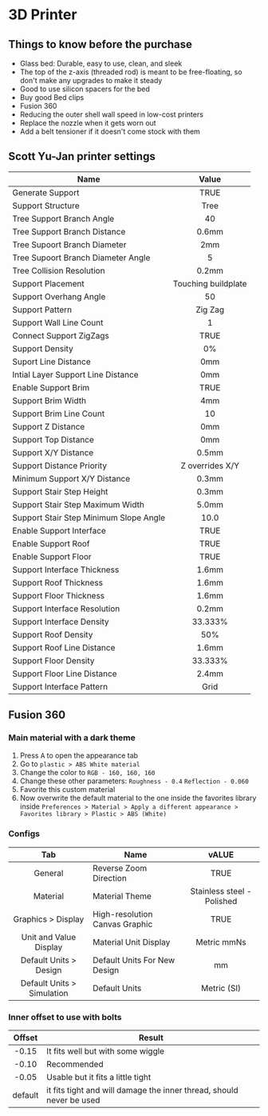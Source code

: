 # 3D Printer

## Things to know before the purchase

- Glass bed: Durable, easy to use, clean, and sleek
- The top of the z-axis (threaded rod) is meant to be free-floating, so don't make any upgrades to make it steady
- Good to use silicon spacers for the bed
- Buy good Bed clips
- Fusion 360
- Reducing the outer shell wall speed in low-cost printers
- Replace the nozzle when it gets worn out
- Add a belt tensioner if it doesn't come stock with them

## Scott Yu-Jan  printer settings

| Name                                   | Value               |
| -------------------------------------- | :-----------------: |
| Generate Support                       | TRUE                |
| Support Structure                      | Tree                |
| Tree Support Branch Angle              | 40                  |
| Tree Support Branch Distance           | 0.6mm               |
| Tree Supoort Branch Diameter           | 2mm                 |
| Tree Supoort Branch Diameter Angle     | 5                   |
| Tree Collision Resolution              | 0.2mm               |
| Support Placement                      | Touching buildplate |
| Support Overhang Angle                 | 50                  |
| Support Pattern                        | Zig Zag             |
| Support Wall Line Count                | 1                   |
| Connect Support ZigZags                | TRUE                |
| Support Density                        | 0%                  |
| Suport Line Distance                   | 0mm                 |
| Intial Layer Support Line Distance     | 0mm                 |
| Enable Support Brim                    | TRUE                |
| Support Brim Width                     | 4mm                 |
| Support Brim Line Count                | 10                  |
| Support Z Distance                     | 0mm                 |
| Support Top Distance                   | 0mm                 |
| Support X/Y Distance                   | 0.5mm               |
| Support Distance Priority              | Z overrides X/Y     |
| Minimum Support X/Y Distance           | 0.3mm               |
| Support Stair Step Height              | 0.3mm               |
| Support Stair Step Maximum Width       | 5.0mm               |
| Support Stair Step Minimum Slope Angle | 10.0                |
| Enable Support Interface               | TRUE                |
| Enable Support  Roof                   | TRUE                |
| Enable Support Floor                   | TRUE                |
| Support Interface Thickness            | 1.6mm               |
| Support Roof Thickness                 | 1.6mm               |
| Support Floor Thickness                | 1.6mm               |
| Support Interface Resolution           | 0.2mm               |
| Support Interface Density              | 33.333%             |
| Support Roof Density                   | 50%                 |
| Support Roof Line Distance             | 1.6mm               |
| Support Floor Density                  | 33.333%             |
| Support Floor Line Distance            | 2.4mm               |
| Support Interface Pattern              | Grid                |

## Fusion 360

### Main material with a dark theme

1. Press <kbd>A</kbd> to open the appearance tab
2. Go to `plastic > ABS White material`
3. Change the color to `RGB - 160, 160, 160`
4. Change these other parameters: `Roughness - 0.4` `Reflection - 0.060`
5. Favorite this custom material
6. Now overwrite the default material to the one inside the favorites library inside `Preferences > Material > Apply a different appearance > Favorites library > Plastic > ABS (White)`

### Configs

| Tab                        | Name                           | vALUE                      |
| :------------------------: | ------------------------------ | :------------------------: |
| General                    | Reverse Zoom Direction         | TRUE                       |
| Material                   | Material Theme                 | Stainless steel - Polished |
| Graphics > Display         | High-resolution Canvas Graphic | TRUE                       |
| Unit and Value Display     | Material Unit Display          | Metric mmNs                |
| Default Units > Design     | Default Units For New Design   | mm                         |
| Default Units > Simulation | Default Units                  | Metric (SI)                |

### Inner offset to use with bolts

| Offset  | Result                                                               |
| :-----: | -------------------------------------------------------------------- |
| \-0.15  | It fits well but with some wiggle                                    |
| \-0.10  | Recommended                                                          |
| \-0.05  | Usable but it fits a little tight                                    |
| default | it fits tight and will damage the inner thread, should never be used |
